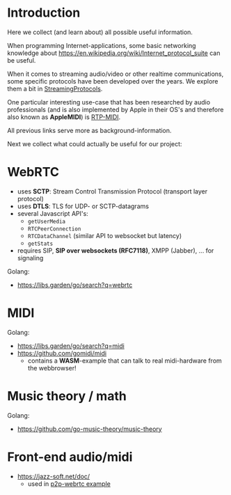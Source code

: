# Introduction

Here we collect (and learn about) all possible useful information.

When programming Internet-applications, some basic networking knowledge about https://en.wikipedia.org/wiki/Internet_protocol_suite can be useful.

When it comes to streaming audio/video or other realtime communications, some specific protocols have been developed over the years. We explore them a bit in [StreamingProtocols](StreamingProtocols.md).

One particular interesting use-case that has been researched by audio professionals (and is also implemented by Apple in their OS's and therefore also known as **AppleMIDI**) is [RTP-MIDI](RTP-MIDI.md).

All previous links serve more as background-information.

Next we collect what could actually be useful for our project:


# WebRTC

- uses **SCTP**: Stream Control Transmission Protocol (transport layer protocol)
- uses **DTLS**: TLS for UDP- or SCTP-datagrams
- several Javascript API's:
    - `getUserMedia`
    - `RTCPeerConnection`
    - `RTCDataChannel` (similar API to websocket but latency)
    - `getStats`
- requires SIP, **SIP over websockets (RFC7118)**, XMPP (Jabber), ... for signaling

Golang:

- https://libs.garden/go/search?q=webrtc



# MIDI

Golang:

- https://libs.garden/go/search?q=midi
- https://github.com/gomidi/midi
    - contains a **WASM**-example that can talk to real midi-hardware from the webbrowser!


# Music theory / math

Golang:

- https://github.com/go-music-theory/music-theory


# Front-end audio/midi

- https://jazz-soft.net/doc/
    - used in [p2p-webrtc example](../examples/p2p-webrtc/index.html)
